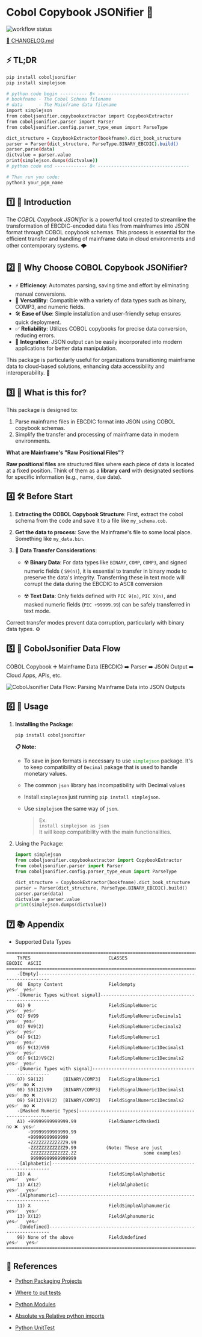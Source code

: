 # Cobol Copybook JSONifier 🚀

![workflow status](https://github.com/jrperin/cobol-copybook.jsonifier/actions/workflows/python-publish.yml/badge.svg)

[📜 CHANGELOG.md](https://github.com/jrperin/cobol-copybook.jsonifier/blob/master/CHANGELOG.md)

## ⚡ TL;DR 

``` bash
pip install coboljsonifier
pip install simplejson

# python code begin ---------- 8< ----------------------------------
# bookfname - The Cobol Schema filename
# data      - The Mainframe data filename
import simplejson
from coboljsonifier.copybookextractor import CopybookExtractor
from coboljsonifier.parser import Parser
from coboljsonifier.config.parser_type_enum import ParseType

dict_structure = CopybookExtractor(bookfname).dict_book_structure
parser = Parser(dict_structure, ParseType.BINARY_EBCDIC).build()
parser.parse(data)
dictvalue = parser.value
print(simplejson.dumps(dictvalue))
# python code end ------------ 8< ----------------------------------

# Than run you code:
python3 your_pgm_name
```

## 1️⃣ 📖 Introduction

The *COBOL Copybook JSONifier* is a powerful tool created to streamline the transformation of EBCDIC-encoded data files from mainframes into JSON format through COBOL copybook schemas. This process is essential for the efficient transfer and handling of mainframe data in cloud environments and other contemporary systems. 🌩️

## 2️⃣ 🤔 Why Choose COBOL Copybook JSONifier?

- ⚡ **Efficiency**: Automates parsing, saving time and effort by eliminating manual conversions.
- 🔄 **Versatility**: Compatible with a variety of data types such as binary, COMP3, and numeric fields.
- 🛠️ **Ease of Use**: Simple installation and user-friendly setup ensures quick deployment.
- ✅ **Reliability**: Utilizes COBOL copybooks for precise data conversion, reducing errors.
- 🤝 **Integration**: JSON output can be easily incorporated into modern applications for better data manipulation.

This package is particularly useful for organizations transitioning mainframe data to cloud-based solutions, enhancing data accessibility and interoperability. 🚀

## 3️⃣ 📂 What is this for?

This package is designed to:

  1. Parse mainframe files in EBCDIC format into JSON using COBOL copybook schemas.
  2. Simplify the transfer and processing of mainframe data in modern environments.

**What are Mainframe's "Raw Positional Files"?**

**Raw positional files** are structured files where each piece of data is located at a fixed position. Think of them as a **library card** with designated sections for specific information (e.g., name, due date).

## 4️⃣ 🛠️ Before Start 

1. **Extracting the COBOL Copybook Structure**: First, extract the cobol schema from the code and save it to a file like `my_schema.cob`.

2. **Get the data to process**:  Save the Mainframe's file to some local place. Something like `my_data.bin`.

3. **🚨 Data Transfer Considerations**:

   - ☢️ **Binary Data**: For data types like `BINARY`, `COMP`, `COMP3`, and signed numeric fields ( `S9(n)`), it is essential to transfer in binary mode to preserve the data's integrity. Transferring these in text mode will corrupt the data during the EBCDIC to ASCII conversion

   - ☢️ **Text Data**: Only fields defined with `PIC 9(n)`, `PIC X(n)`, and masked numeric fields (`PIC +99999.99`) can be safely transferred in text mode.

Correct transfer modes prevent data corruption, particularly with binary data types. ⚙️

## 5️⃣ 🌊 CobolJsonifier Data Flow

 COBOL Copybook ➕ Mainframe Data (EBCDIC) ➡️ Parser ➡️ JSON Output ➡️ Cloud Apps, APIs, etc.

 ![CobolJsonifier Data Flow: Parsing Mainframe Data into JSON Outputs](./docs/COBOL_JSONIFIER.png)

## 6️⃣ 🚀 Usage

1. **Installing the Package**: 

    ```bash
    pip install coboljsonifier
    ```

    **📋 Note:**

      - To save in json formats is necessary to use <spam style="color:#009900">`simplejson`</spam> package. It's to keep compatibility of `Decimal` pakage that is used to handle monetary values.
      
      - The common `json` library has incompatibility with Decimal values
      
      - Install `simplejson` just running `pip install simplejson`.
      
      - Use `simplejson` the same way of `json`. 
        > Ex.   
        > `install simplejson as json`   
        > It will keep compatibility with the main functionalities.
        >

2. Using the Package:

    ``` python
    import simplejson
    from coboljsonifier.copybookextractor import CopybookExtractor
    from coboljsonifier.parser import Parser
    from coboljsonifier.config.parser_type_enum import ParseType

    dict_structure = CopybookExtractor(bookfname).dict_book_structure
    parser = Parser(dict_structure, ParseType.BINARY_EBCDIC).build()
    parser.parse(data)
    dictvalue = parser.value
    print(simplejson.dumps(dictvalue))
    ```

## 7️⃣ 📚 Appendix 

- Supported Data Types

``` text
=======================================================================================
    TYPES                             CLASSES                          EBCDIC  ASCII   
=======================================================================================
    -[Empty]-------------------------------------------------------------------------- 
    00  Empty Content                 Fieldempty                        yes✅  yes✅   
    -[Numeric Types without signal]--------------------------------------------------- 
    01) 9                             FieldSimpleNumeric                yes✅  yes✅   
    02) 9V99                          FieldSimpleNumericDecimals1       yes✅  yes✅   
    03) 9V9(2)                        FieldSimpleNumericDecimals2       yes✅  yes✅   
    04) 9(12)                         FieldSimpleNumeric1               yes✅  yes✅   
    05) 9(12)V99                      FieldSimpleNumeric1Decimals1      yes✅  yes✅   
    06) 9(12)V9(2)                    FieldSimpleNumeric1Decimals2      yes✅  yes✅   
    -[Numeric Types with signal]------------------------------------------------------ 
    07) S9(12)       [BINARY/COMP3]   FieldSignalNumeric1               yes✅  no ❌   
    08) S9(12)V99    [BINARY/COMP3]   FieldSignalNumeric1Decimals1      yes✅  no ❌   
    09) S9(12)V9(2)  [BINARY/COMP3]   FieldSignalNumeric1Decimals2      yes✅  no ❌   
    -[Masked Numeric Types]----------------------------------------------------------- 
    A1) +99999999999999.99            FieldNumericMasked1               no ❌  yes✅   
        -99999999999999.99                                                             
        +99999999999999                                                                
        +ZZZZZZZZZZZZZ9.99                                                             
        -ZZZZZZZZZZZZZ9.99           (Note: These are just                             
         ZZZZZZZZZZZZZZ.ZZ                         some examples)                      
         99999999999999999                                                             
    -[Alphabetic]--------------------------------------------------------------------- 
    10) A                             FieldSimpleAlphabetic             yes✅   yes✅  
    11) A(12)                         FieldAlphabetic                   yes✅   yes✅  
    -[Alphanumeric]------------------------------------------------------------------- 
    11) X                             FieldSimpleAlphanumeric           yes✅   yes✅  
    13) X(12)                         FieldAlphanumeric                 yes✅   yes✅  
    -[Undefined]---------------------------------------------------------------------- 
    99) None of the above             FieldUndefined                    yes✅   yes✅  
=======================================================================================
```

## 🔗 References 

* [Python Packaging Projects](https://packaging.python.org/tutorials/packaging-projects/)

* [Where to put tests](http://pythonchb.github.io/PythonTopics/where_to_put_tests.html)

* [Python Modules](https://docs.python.org/3/tutorial/modules.html)

* [Absolute vs Relative python imports](https://realpython.com/absolute-vs-relative-python-imports/)

* [Python UnitTest](https://pythontesting.net/framework/specify-test-unittest-nosetests-pytest/)



